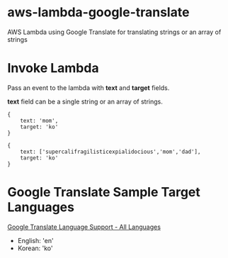# aws-lambda-google-translate
AWS Lambda using Google Translate for translating strings or an array of strings

# Invoke Lambda
Pass an event to the lambda with __text__ and __target__ fields.

__text__ field can be a single string or an array of strings.
```
{
    text: 'mom',
    target: 'ko'
}
```
```
{
    text: ['supercalifragilisticexpialidocious','mom','dad'],
    target: 'ko'
}
```
# Google Translate Sample Target Languages
[Google Translate Language Support - All Languages](https://cloud.google.com/translate/docs/languages)

* English: 'en'
* Korean: 'ko'
